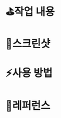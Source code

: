 # ⛳️작업 내용
<!-- 작업한 사항을 간략하게 적어주세요 -->

# 📸스크린샷
<!-- 스크린샷으로 작업한 사항을 보여주세요 -->

# ⚡️사용 방법
<!-- 공통 asset의 경우 사용법을 간략하게 적어봅시다 -->

# 📎레퍼런스
<!-- 참고한 레퍼런스가 있다면 기록해주세요 -->
